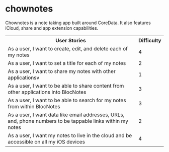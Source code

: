 # chownotes

Chownotes is a note taking app built around CoreData. It also features iCloud, share and app extension capabilities.

<table class="tg">
  <tr>
    <th class="tg-031e">User Stories</th>
    <th class="tg-031e">Difficulty</th>
  </tr>
  <tr>
    <td class="tg-031e">As a user, I want to create, edit, and delete each of my notes</td>
    <td class="tg-031e">4</td>
  </tr>
  <tr>
    <td class="tg-031e">As a user, I want to set a title for each of my notes</td>
    <td class="tg-031e">2</td>
  </tr>
  <tr>
    <td class="tg-031e">As a user, I want to share my notes with other applicationsv</td>
    <td class="tg-031e">1</td>
  </tr>
  <tr>
    <td class="tg-031e">As a user, I want to be able to share content from other applications into BlocNotes</td>
    <td class="tg-031e">3</td>
  </tr>
  <tr>
    <td class="tg-031e">As a user, I want to be able to search for my notes from within BlocNotes</td>
    <td class="tg-031e">3</td>
  </tr>
  <tr>
    <td class="tg-031e">As a user, I want data like email addresses, URLs, and, phone numbers to be tappable links within my notes</td>
    <td class="tg-031e">2</td>
  </tr>
  <tr>
    <td class="tg-yw4l">As a user, I want my notes to live in the cloud and be accessible on all my iOS devices</td>
    <td class="tg-yw4l">4</td>
  </tr>
</table>
